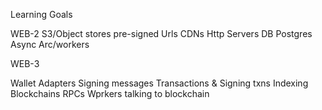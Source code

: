 Learning Goals

WEB-2
S3/Object stores
pre-signed Urls
CDNs
Http Servers
DB Postgres
Async Arc/workers

WEB-3

Wallet Adapters
Signing messages
Transactions & Signing txns
Indexing Blockchains
RPCs
Wprkers talking to blockchain